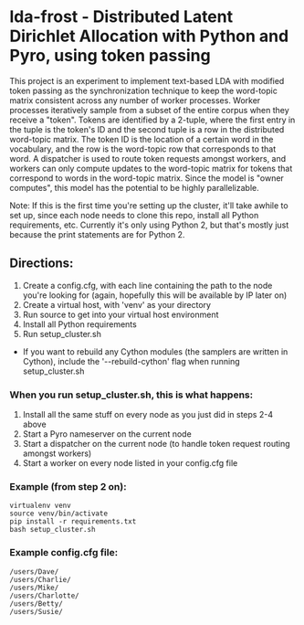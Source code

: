 # lda-frost - Distributed Latent Dirichlet Allocation with Python and Pyro, using token passing

This project is an experiment to implement text-based LDA with modified token passing as the synchronization technique to keep the word-topic matrix consistent across any number of worker processes.  Worker processes iteratively sample from a subset of the entire corpus when they receive a "token".  Tokens are identified by a 2-tuple, where the first entry in the tuple is the token's ID and the second tuple is a row in the distributed word-topic matrix.  The token ID is the location of a certain word in the vocabulary, and the row is the word-topic row that corresponds to that word.  A dispatcher is used to route token requests amongst workers, and workers can only compute updates to the word-topic matrix for tokens that correspond to words in the word-topic matrix.  Since the model is "owner computes", this model has the potential to be highly parallelizable.

Note: If this is the first time you're setting up the cluster, it'll take awhile to set up, since each node needs to clone this repo, install all Python requirements, etc.  Currently it's only using Python 2, but that's mostly just because the print statements are for Python 2.

## Directions:
1. Create a config.cfg, with each line containing the path to the node you're looking for (again, hopefully this will be available by IP later on)
2. Create a virtual host, with 'venv' as your directory
3. Run source to get into your virtual host environment
4. Install all Python requirements
5. Run setup_cluster.sh
  * If you want to rebuild any Cython modules (the samplers are written in Cython), include the '--rebuild-cython' flag when running setup_cluster.sh


### When you run setup_cluster.sh, this is what happens:
1. Install all the same stuff on every node as you just did in steps 2-4 above
2. Start a Pyro nameserver on the current node
3. Start a dispatcher on the current node (to handle token request routing amongst workers)
4. Start a worker on every node listed in your config.cfg file


### Example (from step 2 on):
```
virtualenv venv
source venv/bin/activate
pip install -r requirements.txt
bash setup_cluster.sh
```


### Example config.cfg file:
```
/users/Dave/
/users/Charlie/
/users/Mike/
/users/Charlotte/
/users/Betty/
/users/Susie/
```
